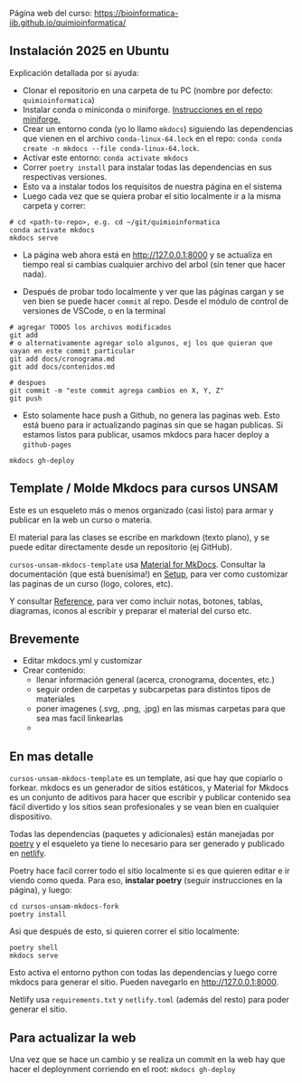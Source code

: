 Página web del curso: https://bioinformatica-iib.github.io/quimioinformatica/

## Instalación 2025 en Ubuntu

Explicación detallada por si ayuda:

* Clonar el repositorio en una carpeta de tu PC (nombre por defecto: `quimioinformatica`)
* Instalar conda o miniconda o miniforge. [Instrucciones en el repo miniforge.](https://github.com/conda-forge/miniforge) 
* Crear un entorno conda (yo lo llamo `mkdocs`) siguiendo las dependencias que vienen en el archivo `conda-linux-64.lock` en el repo: `conda conda create -n mkdocs --file conda-linux-64.lock`. 
* Activar este entorno: `conda activate mkdocs`
* Correr `poetry install` para instalar todas las dependencias en sus respectivas versiones. 
* Esto va a instalar todos los requisitos de nuestra página en el sistema
* Luego cada vez que se quiera probar el sitio localmente ir a la misma carpeta y correr:

```
# cd <path-to-repo>, e.g. cd ~/git/quimioinformatica
conda activate mkdocs
mkdocs serve
``` 

* La página web ahora está en http://127.0.0.1:8000 y se actualiza en tiempo real si cambias cualquier archivo del arbol (sin tener que hacer nada).

* Después de probar todo localmente y ver que las páginas cargan y se ven bien se puede hacer `commit` al repo. Desde el módulo de control de versiones de VSCode, o en la terminal
```
# agregar TODOS los archivos modificados
git add
# o alternativamente agregar solo algunos, ej los que quieran que vayan en este commit particular
git add docs/cronograma.md
git add docs/contenidos.md

# despues
git commit -m "este commit agrega cambios en X, Y, Z"
git push 
```

* Esto solamente hace push a Github, no genera las paginas web. Esto está bueno para ir actualizando paginas sin que se hagan publicas. Si estamos listos para publicar, usamos mkdocs para hacer deploy a `github-pages`

```
mkdocs gh-deploy
```

## Template / Molde Mkdocs para cursos UNSAM

Este es un esqueleto más o menos organizado (casi listo) para armar y publicar
en la web un curso o materia. 

El material para las clases se escribe en markdown (texto plano), y se puede
editar directamente desde un repositorio (ej GitHub).

`cursos-unsam-mkdocs-template` usa [Material for MkDocs](https://squidfunk.github.io/mkdocs-material/). 
Consultar la documentación (que está buenísima!) en
[Setup](https://squidfunk.github.io/mkdocs-material/setup/changing-the-colors/),
para ver como customizar las paginas de un curso (logo, colores, etc). 

Y consultar [Reference](https://squidfunk.github.io/mkdocs-material/reference/), 
para ver como incluir notas, botones, tablas, diagramas, iconos al escribir y
preparar el material del curso etc. 

## Brevemente

 * Editar mkdocs.yml y customizar
 * Crear contenido:
    * llenar información general (acerca, cronograma, docentes, etc.)
    * seguir orden de carpetas y subcarpetas para distintos tipos de materiales
    * poner imagenes (.svg, .png, .jpg) en las mismas carpetas para que sea mas facil linkearlas
    * 

## En mas detalle

`cursos-unsam-mkdocs-template` es un template, asi que hay que copiarlo o forkear. mkdocs es un
generador de sitios estáticos, y Material for Mkdocs es un conjunto de aditivos
para hacer que escribir y publicar contenido sea fácil divertido y los sitios
sean profesionales y se vean bien en cualquier dispositivo. 

Todas las dependencias (paquetes y adicionales) están manejadas por
[poetry](https://python-poetry.org) y el esqueleto ya tiene lo necesario para
ser generado y publicado en [netlify](https://www.netlify.com/). 

Poetry hace facil correr todo el sitio localmente si es que quieren editar e ir
viendo como queda. Para eso, **instalar poetry** (seguir instrucciones en la
página), y luego: 
```
cd cursos-unsam-mkdocs-fork
poetry install 
```

Asi que después de esto, si quieren correr el sitio localmente:
```
poetry shell 
mkdocs serve
``` 

Esto activa el entorno python con todas las dependencias y luego corre mkdocs
para generar el sitio. Pueden navegarlo en http://127.0.0.1:8000. 

Netlify usa `requirements.txt` y `netlify.toml` (además del resto) para poder
generar el sitio.

## Para actualizar la web
Una vez que se hace un cambio y se realiza un commit en la web hay que hacer el deploynment corriendo en el root:
`mkdocs gh-deploy`


